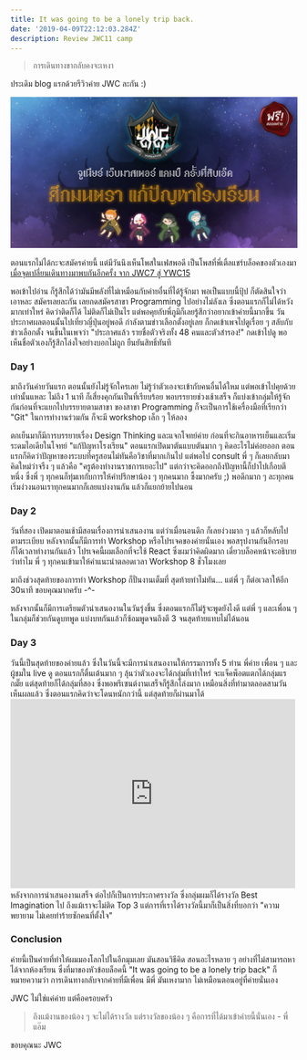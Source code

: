 ```yaml
---
title: It was going to be a lonely trip back.
date: '2019-04-09T22:12:03.284Z'
description: Review JWC11 camp
---
```


> การเดินทางขากลับคงจะเหงา

ประเดิม blog แรกด้วยรีวิวค่าย JWC ละกัน :)

![jwc-poster](./poster.jpg)

ตอนแรกไม่ได้กะจะสมัครค่ายนี้ แต่มีวันนึงเห็นโพสในเฟสพอดี เป็นโพสที่พี่เติ้ลแชร์บล็อคของตัวเองมา [เมื่อจุดเปลี่ยนเดินทางมาพบกันอีกครั้ง จาก JWC7 สู่ YWC15](https://nutn0n.com/ywc-to-ywc/)

พอเข้าไปอ่าน ก็รู้สึกได้ว่ามันมีพลังที่ไม่เหมือนกับค่ายอื่นที่ได้รู้จักมา พอเป็นแบบนี้ปุ้ป ก็ตัดสินใจว่า เอาหละ สมัครเลยละกัน เลยกดสมัครสาขา Programming ไปอย่างไม่ลังเล ซึ่งตอนแรกก็ไม่ได้หวังมากเท่าใหร่ คิดว่าติดก็ได้ ไม่ติดก็ไม่เป็นไร แต่พอคุยกับพี่ภูมิก็เลยรู้สึกว่าอยากเข้าค่ายนี้มากขึ้น วันประกาศผลตอนนั้นไปเที่ยวญี่ปุ่นอยู่พอดี กำลังตามข่าวเลือกตั้งอยู่เลย ก็กดเข้าเพจไปดูเรื่อย ๆ สลับกับข่าวเลือกตั้ง จนขึ้นในเพจว่า "ประกาศแล้ว รายชื่อตัวจริงทั้ง 48 คนและตัวสำรอง!" กดเข้าไปดู พอเห็นชื่อตัวเองก็รู้สึกโล่งใจอย่างบอกไม่ถูก ยืนยันสิทธิ์ทันที

### Day 1

มาถึงวันค่ายวันแรก ตอนนั้นยังไม่รู้จักใครเลย ไม่รู้ว่าตัวเองจะเข้ากับคนอื่นได้ใหม แต่พอเข้าไปคุยด้วยเท่านั้นแหละ ไม่ถึง 1 นาที ก็เสี่ยงคุกกันเป็นที่เรียบร้อย พอบรรยายช่วงเช้าเสร็จ ก็แบ่งเข้ากลุ่มให้รู้จักกันก่อนที่จะแยกไปบรรยายตามสาขา ของสาขา Programming ก็จะเป็นการใช้เครื่องมือที่เรียกว่า "Git" ในการทำงานร่วมกัน ก็จะมี workshop เล็ก ๆ ให้ลอง

ตกเย็นมาก็มีการบรรยายเรื่อง Design Thinking และแจกโจทย์ค่าย ก่อนที่จะกินอาหารเย็นและเริ่มระดมไอเดียในโจทย์ "แก้ปัญหาโรงเรียน" ตอนแรกเปิดมาตันแบบตันมาก ๆ คิดอะไรไม่ค่อยออก ตอนแรกก็คิดว่าปัญหาของระบบที่ครูสอนไม่ทันคือวิชาที่มากเกินไป แต่พอไป consult พี่ ๆ ก็เลยกลับมาคิดใหม่ว่าจรืง ๆ แล้วคือ "ครูต้องทำงานราชการเยอะไป" แต่กว่าจะคิดออกถึงปัญหานี้ก็ปาไปเกือบตีหนึ่ง ซึ่งพี่ ๆ ทุกคนก็ทุ่มเทกับการให้คำปรึกษาน้อง ๆ ทุกคนมาก ซึ้งมากครับ ;) พอดึกมาก ๆ ละทุกคนเริ่มง่วงนอนเราทุกคนมากก็เลยแบ่งงานกัน แล้วก็แยกย้ายไปนอน

### Day 2

วันที่สอง เปิดมาตอนเช้ามีสอนเรื่องการนำเสนองาน แต่ว่าเมื่อนอนดึก ก็เลยง่วงมาก ๆ แล้วก็หลับไปตามระเบียบ หลังจากนั้นก็มีการทำ Workshop หรือโปรเจคของค่ายนั่นเอง พอสรุปงานกันอีกรอบ ก็ได้เวลาทำงานกันแล้ว โปรเจคนี้ผมเลือกที่จะใช้ React ซึ่งผมว่าคิดผิดมาก เดี๋ยวบล็อคหน้าจะอธิบายว่าทำไม พี่ ๆ ทุกคนเข้ามาให้คำแนะนำตลอดเวลา Workshop 8 ชั่วโมงเลย

มาถึงช่วงสุดท้ายของการทำ Workshop ก็ปั่นงานเต็มที่ สุดท้ายทำไม่ทัน... แต่พี่ ๆ ก็ต่อเวลาให้อีก 30นาที ขอบคุณมากครับ -^-

หลังจากนั้นก็มีการเตรียมตัวนำเสนองานในวันรุ่งขึ้น ซึ่งตอนแรกก็ไม่รู้จะพูดยังไงดี แต่พี่ ๆ และเพื่อน ๆ ในกลุ่มก็ช่วยกันดูบทพูด แบ่งบทกันแล้วก็ซ้อมพูดจนถึงตี 3 จนสุดท้ายแทบไม่ได้นอน

### Day 3

วันนี้เป็นสุดท้ายของค่ายแล้ว ซึ่งในวันนี้จะมีการนำเสนองานให้กรรมการทั้ง 5 ท่าน พี่ค่าย เพื่อน ๆ และผู้ชมใน live ดู ตอนแรกก็ตื่นเต้นมาก ๆ ลุ้นว่าตัวเองจะได้กลุ่มที่เท่าใหร่ จะแจ็คพ็อตแตกได้กลุ่มแรกมั๊ย แต่สุดท้ายก็ได้กลุ่มที่สอง ซึ่งพอพรีเซนต์งานเสร็จก็รู้สึกโล่งมาก
เหมือนสิ่งที่ทำมาตลอดสามวันเห็นผลแล้ว ซึ่งตอนแรกคิดว่าจะโดนหนักกว่านี้ แต่สุดท้ายก็ผ่านมาได้ <iframe src="https://www.facebook.com/plugins/post.php?href=https%3A%2F%2Fwww.facebook.com%2Fjwcth%2Fphotos%2Fpcb.2357962514221953%2F2357927100892161%2F%3Ftype%3D3%26theater&width=500&show_text=false&appId=635662720231155&height=332" width="500" height="332" style="border:none;overflow:hidden" scrolling="no" frameborder="0" allowTransparency="true" allow="encrypted-media"></iframe> หลังจากการนำเสนองานเสร็จ ต่อไปก็เป็นการประกาศรางวัล ซึ่งกลุ่มผมก็ได้รางวัล Best Imagination ไป ถึงแม้เราจะไม่ติด Top 3 แต่การที่เราได้รางวัลนี้มาก็เป็นสิ่งที่บอกว่า "ความพยายาม ไม่เคยทำร้ายซักคนที่ตั้งใจ"

### Conclusion

ค่ายนี้เป็นค่ายที่ทำให้ผมมองโลกไปในอีกมุมเลย มันสอนวิธีคิด สอนอะไรหลาย ๆ อย่างที่ไม่สามารถหาได้จากห้องเรียน ซึ่งที่มาของหัวข้อบล็อคนี้ "It was going to be a lonely trip back" ก็หมายความว่า การเดินทางกลับจากค่ายที่มีเพื่อน มีพี่ มันเหงามาก ไม่เหมือนตอนอยู่ที่ค่ายนั่นเอง

JWC ไม่ใช่แค่ค่าย แต่คือครอบครัว

> ถึงแม้งานของน้อง ๆ จะไม่ได้รางวัล แต่รางวัลของน้อง ๆ คือการที่ได้มาเข้าค่ายนี้นั่นเอง - พี่แอ๊ม

ขอบคุณนะ JWC

